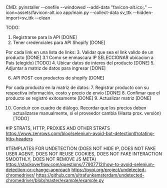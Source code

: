 CMD:
pyinstaller --onefile --windowed --add-data "favicon-alt.ico;." --icon=assets/favicon-alt.ico app/main.py --collect-data sv_ttk --hidden-import=sv_ttk --clean

TODO:
1. Registrarse para la API [DONE]
2. Tener credenciales para API Shopify [DONE]

Por cada link en una lista de links:
3. Validar que sea el link valido de un producto [DONE]
3.1 Como se enmascara IP SELECCIONAR ubicacion a País (elegido) [TODO]
4. Ubicar datos de interes del producto [DONE]
5. Adjuntar a matriz de datos para ingresar [DONE]

6. API POST con productos de shopify [DONE]

Por cada producto en la matriz de datos:
7. Registrar producto con su respectiva información, costo y precio de envío [DONE]
8. Confimar que el producto se registró exitosamente [DONE]
9. Actualizar matriz [DONE]

10. Concluir con cuadro de diálogo. Recordar que los precios deben actualizarse manualmente,
si el proveedor cambia (Hasta prox. versión) [TODO]



#IP STRATS, HTTP, PROXIES AND OTHER STRATS
https://www.zenrows.com/blog/selenium-avoid-bot-detection#rotating-http-headers

#TEMPLATES FOR UNDETECTION (DOES NOT HIDE IP, DOES NOT FAKE USER AGENT, DOES NOT REUSE COOKIES, DOES NOT FAKE INTERACTION SMOOTHLY, DOES NOT REMOVE JS META)
https://stackoverflow.com/questions/77907712/how-to-avoid-selenium-detection-or-change-approach
https://pypi.org/project/undetected-chromedriver/
https://github.com/ultrafunkamsterdam/undetected-chromedriver/blob/master/example/example.py